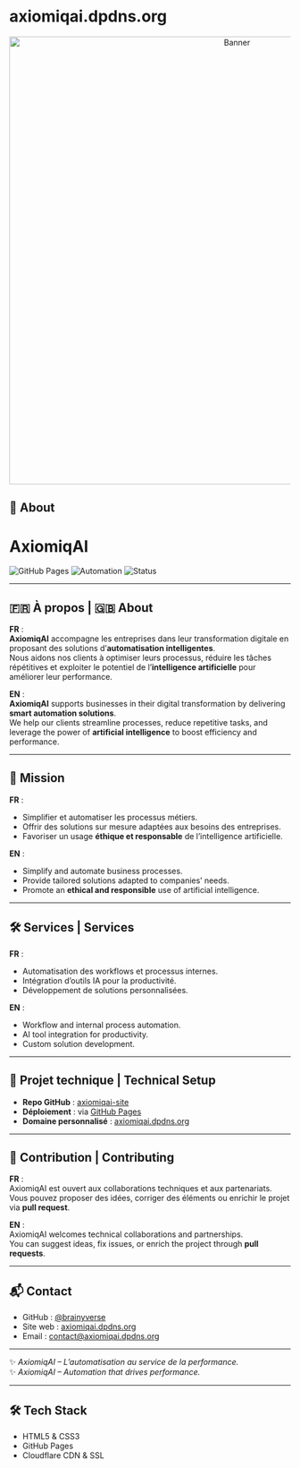 # axiomiqai.dpdns.org

<p align="center">
  <img src="banner.png" alt="Banner" width="800">
</p>

## 🚀 About
# AxiomiqAI

![GitHub Pages](https://img.shields.io/badge/GitHub%20Pages-Deployed-2ea44f?logo=github)
![Automation](https://img.shields.io/badge/Focus-Business%20Automation-blueviolet)
![Status](https://img.shields.io/badge/Status-Active-brightgreen.svg)

---

## 🇫🇷 À propos | 🇬🇧 About

**FR** :  
**AxiomiqAI** accompagne les entreprises dans leur transformation digitale en proposant des solutions d’**automatisation intelligentes**.  
Nous aidons nos clients à optimiser leurs processus, réduire les tâches répétitives et exploiter le potentiel de l’**intelligence artificielle** pour améliorer leur performance.  

**EN** :  
**AxiomiqAI** supports businesses in their digital transformation by delivering **smart automation solutions**.  
We help our clients streamline processes, reduce repetitive tasks, and leverage the power of **artificial intelligence** to boost efficiency and performance.  

---

## 🎯 Mission

**FR** :  
- Simplifier et automatiser les processus métiers.  
- Offrir des solutions sur mesure adaptées aux besoins des entreprises.  
- Favoriser un usage **éthique et responsable** de l’intelligence artificielle.  

**EN** :  
- Simplify and automate business processes.  
- Provide tailored solutions adapted to companies’ needs.  
- Promote an **ethical and responsible** use of artificial intelligence.  

---

## 🛠️ Services | Services

**FR** :  
- Automatisation des workflows et processus internes.  
- Intégration d’outils IA pour la productivité.  
- Développement de solutions personnalisées.  

**EN** :  
- Workflow and internal process automation.  
- AI tool integration for productivity.  
- Custom solution development.  

---

## 🚀 Projet technique | Technical Setup

- **Repo GitHub** : [axiomiqai-site](https://github.com/brainyverse/axiomiqai-site)  
- **Déploiement** : via [GitHub Pages](https://pages.github.com/)  
- **Domaine personnalisé** : [axiomiqai.dpdns.org](http://axiomiqai.dpdns.org)  

---

## 🤝 Contribution | Contributing

**FR** :  
AxiomiqAI est ouvert aux collaborations techniques et aux partenariats.  
Vous pouvez proposer des idées, corriger des éléments ou enrichir le projet via **pull request**.  

**EN** :  
AxiomiqAI welcomes technical collaborations and partnerships.  
You can suggest ideas, fix issues, or enrich the project through **pull requests**.  

---

## 📬 Contact

- GitHub : [@brainyverse](https://github.com/brainyverse)  
- Site web : [axiomiqai.dpdns.org](http://axiomiqai.dpdns.org)  
- Email : [contact@axiomiqai.dpdns.org](mailto:contact@axiomiqai.dpdns.org) 

---

✨ *AxiomiqAI – L’automatisation au service de la performance.*  
✨ *AxiomiqAI – Automation that drives performance.*

---

## 🛠 Tech Stack
- HTML5 & CSS3
- GitHub Pages
- Cloudflare CDN & SSL



